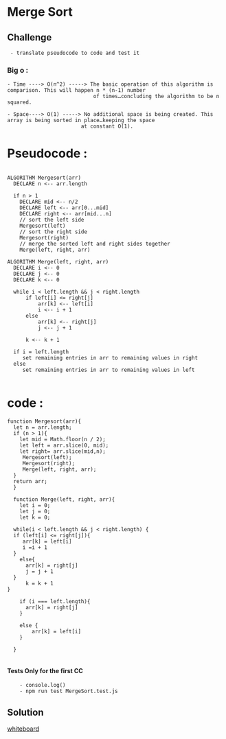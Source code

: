 #  Merge Sort 

## Challenge
     
     - translate pseudocode to code and test it

### Big o :


    - Time ----> O(n^2) -----> The basic operation of this algorithm is comparison. This will happen n * (n-1) number 
                                of times…concluding the algorithm to be n squared. 

    - Space----> O(1) -----> No additional space is being created. This array is being sorted in place…keeping the space 
                            at constant O(1).     


# Pseudocode : 

  ```
  
ALGORITHM Mergesort(arr)
    DECLARE n <-- arr.length
           
    if n > 1
      DECLARE mid <-- n/2
      DECLARE left <-- arr[0...mid]
      DECLARE right <-- arr[mid...n]
      // sort the left side
      Mergesort(left)
      // sort the right side
      Mergesort(right)
      // merge the sorted left and right sides together
      Merge(left, right, arr)

ALGORITHM Merge(left, right, arr)
    DECLARE i <-- 0
    DECLARE j <-- 0
    DECLARE k <-- 0

    while i < left.length && j < right.length
        if left[i] <= right[j]
            arr[k] <-- left[i]
            i <-- i + 1
        else
            arr[k] <-- right[j]
            j <-- j + 1
            
        k <-- k + 1

    if i = left.length
       set remaining entries in arr to remaining values in right
    else
       set remaining entries in arr to remaining values in left   
   
  ```


# code :

  ```
function Mergesort(arr){
    let n = arr.length;
    if (n > 1){
      let mid = Math.floor(n / 2);
      let left = arr.slice(0, mid);
      let right= arr.slice(mid,n);
       Mergesort(left);
       Mergesort(right);
       Merge(left, right, arr);
    }
    return arr;
    }
    
    function Merge(left, right, arr){
      let i = 0;
      let j = 0;
      let k = 0;

    while(i < left.length && j < right.length) {
    if (left[i] <= right[j]){
       arr[k] = left[i]
       i =i + 1
    }
      else{
        arr[k] = right[j]
        j = j + 1
    }
        k = k + 1
}    

      if (i === left.length){
        arr[k] = right[j]
      }
    
      else {
          arr[k] = left[i]
      }
    
    }
  
  
  ```

#### Tests Only for the first CC

  ```      
      - console.log()
      - npm run test MergeSort.test.js

  ```     

## Solution

[whiteboard](https://github.com/Balqees-401-advanced-javascript/data-structures-and-algorithms/tree/insertionsort/assets/insertionSort)
